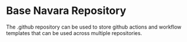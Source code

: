 # Base Navara Repository

The .github repository can be used to store github actions and workflow templates that can be used across multiple repositories.

